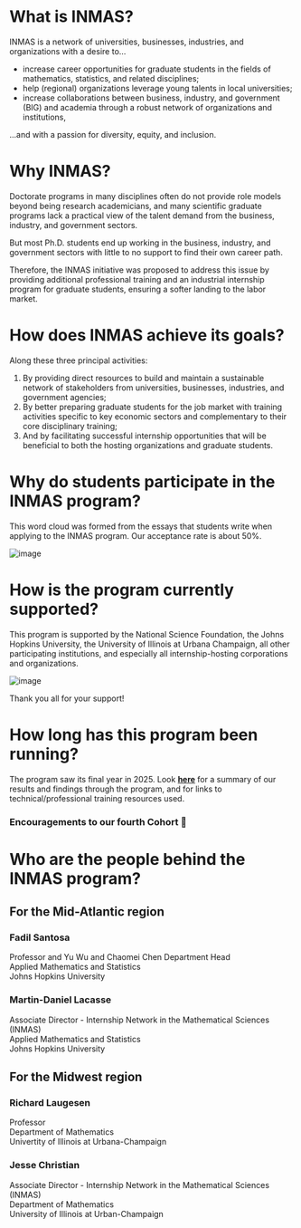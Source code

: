 # What is INMAS?
INMAS is a network of universities, businesses, industries, and organizations with a desire to…

- increase career opportunities for graduate students in the fields of mathematics, statistics, and related disciplines;
- help (regional) organizations leverage young talents in local universities;
- increase collaborations between business, industry, and government (BIG) and academia through a robust network of organizations and institutions,

...and with a passion for diversity, equity, and inclusion.

# Why INMAS?
Doctorate programs in many disciplines often do not provide role models beyond being research academicians, and many scientific graduate programs lack a practical view of the talent demand from the business, industry, and government sectors.

But most Ph.D. students end up working in the business, industry, and government sectors with little to no support to find their own career path.

Therefore, the INMAS initiative was proposed to address this issue by providing additional professional training and an industrial internship program for graduate students, ensuring a softer landing to the labor market.

# How does INMAS achieve its goals?
Along these three principal activities:
1) By providing direct resources to build and maintain a sustainable network of stakeholders from universities, businesses, industries, and government agencies;
2) By better preparing graduate students for the job market with training activities specific to key economic sectors and complementary to their core disciplinary training;
3) And by facilitating successful internship opportunities that will be beneficial to both the hosting organizations and graduate students.

# Why do students participate in the INMAS program?
This word cloud was formed from the essays that students write when applying to the INMAS program. Our acceptance rate is about 50%.

![image](https://github.com/INMAS-Math/INMAS-Math/assets/145806327/4eee271e-d847-445f-ab82-3756616082d3)

# How is the program currently supported?
This program is supported by the National Science Foundation, the Johns Hopkins University, the University of Illinois at Urbana Champaign, all other participating institutions, and especially all internship-hosting corporations and organizations.

![image](https://github.com/INMAS-Math/INMAS-Math/assets/145806327/c65e9471-5a5d-4cc3-bba3-324ac30f3102)

Thank you all for your support!

# How long has this program been running?
The program saw its final year in 2025.  Look **[here](https://github.com/INMAS-Math/INMAS-Math.github.io)** for a summary of our results and findings through the program, and for links to technical/professional training resources used.

### Encouragements to our fourth Cohort 👋

# Who are the people behind the INMAS program?
## For the Mid-Atlantic region
### Fadil Santosa
Professor and Yu Wu and Chaomei Chen Department Head
<br> Applied Mathematics and Statistics
<br> Johns Hopkins University

### Martin-Daniel Lacasse
Associate Director - Internship Network in the Mathematical Sciences (INMAS)
<br> Applied Mathematics and Statistics
<br> Johns Hopkins University

## For the Midwest region
### Richard Laugesen
Professor
<br> Department of Mathematics
<br> Univertity of Illinois at Urbana-Champaign

### Jesse Christian
Associate Director - Internship Network in the Mathematical Sciences (INMAS)
<br> Department of Mathematics
<br> University of Illinois at Urban-Champaign


<!--
**INMAS-Math/INMAS-Math** is a ✨ _special_ ✨ repository because its `README.md` (this file) appears on your GitHub profile.

Here are some ideas to get you started:

- 🔭 I’m currently working on ...
- 🌱 I’m currently learning ...
- 👯 I’m looking to collaborate on ...
- 🤔 I’m looking for help with ...
- 💬 Ask me about ...
- 📫 How to reach me: ...
- 😄 Pronouns: ...
- ⚡ Fun fact: ...
-->
